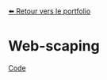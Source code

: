 [:arrow_left: Retour vers le portfolio](https://github.com/ThibaultLanthiez/Portfolio)

# Web-scaping

[Code](https://github.com/ThibaultLanthiez/Web-scaping/blob/main/Projet_5_Web_Scaping_Position_des_capitals.ipynb)
